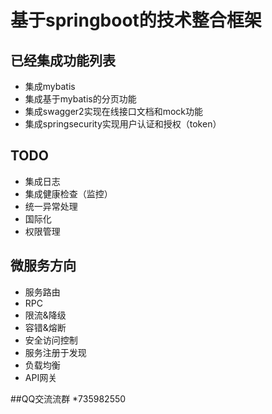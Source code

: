 # 基于springboot的技术整合框架

## 已经集成功能列表
* 集成mybatis
* 集成基于mybatis的分页功能
* 集成swagger2实现在线接口文档和mock功能
* 集成springsecurity实现用户认证和授权（token）
## TODO
* 集成日志
* 集成健康检查（监控）
* 统一异常处理
* 国际化
* 权限管理
## 微服务方向
* 服务路由
* RPC
* 限流&降级
* 容错&熔断
* 安全访问控制 
* 服务注册于发现
* 负载均衡
* API网关 

##QQ交流流群
*735982550


